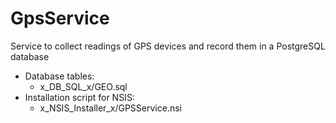 # GpsService
Service to collect readings of GPS devices and record them in a PostgreSQL database

* Database tables:
    * x_DB_SQL_x/GEO.sql
* Installation script for NSIS:
    * x_NSIS_Installer_x/GPSService.nsi
